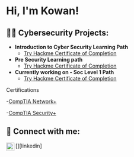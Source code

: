 <h1>Hi, I'm Kowan! 
  
<h2>👨‍💻 Cybersecurity Projects:</h2>

- <b>Introduction to Cyber Security Learning Path</b>
  - [Try Hackme Certificate of Completion](https://tryhackme-certificates.s3-eu-west-1.amazonaws.com/THM-JM4CUBPZSY.png
)
- <b>Pre Security Learning path</b>
  - [Try Hackme Certificate of Completion](https://github.com/kowan7/Kowan7/assets/143843214/6e50cda7-99e1-42cd-b91c-f3b43a9fc974)
- <b>Currently working on - Soc Level 1 Path</b>
  - [Try Hackme Certificate of Completion](https://github.com/kowan7/Kowan7/assets/143843214/6e50cda7-99e1-42cd-b91c-f3b43a9fc974)
    
</h2> Certifications</h2>

-</b>[CompTIA Network+]()
  
-</b>[CompTIA Security+]()

<h2> 🤳 Connect with me:</h2>
[<img align="left" alt="JoshMadakor | LinkedI![image](https://github.com/kowan7/Kowan7/assets/143843214/7b3db054-ab12-4c24-925f-f1b273e2c852)
n" width="22px" src="https://cdn.jsdelivr.net/npm/simple-icons@v3/icons/linkedin.svg" />][linkedin]



[linkedin]: (https://www.linkedin.com/in/kowan-cutts-a0109a37/)
<!--
**Kowan7/Kowan7** is a ✨ _special_ ✨ repository because its `README.md` (this file) appears on your GitHub profile.

Here are some ideas to get you started:

- 🔭 I’m currently working on ...
- 🌱 I’m currently learning ...
- 👯 I’m looking to collaborate on ...
- 🤔 I’m looking for help with ...
- 💬 Ask me about ...
- 📫 How to reach me: ...
- 😄 Pronouns: ...
- ⚡ Fun fact: ...
-->
